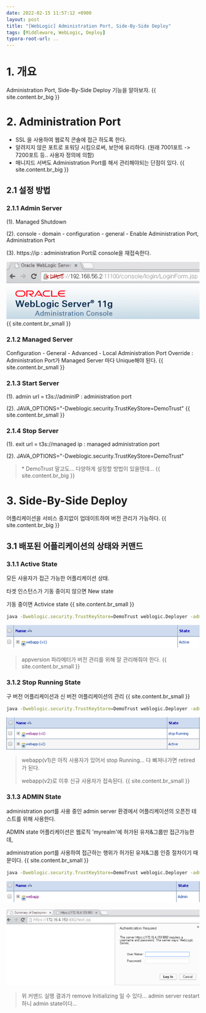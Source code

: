 ```yaml
---
date: 2022-02-15 11:57:12 +0900
layout: post
title: "[WebLogic] Administration Port, Side-By-Side Deploy"
tags: [Middleware, WebLogic, Deploy]
typora-root-url: ..
---
```



# 1. 개요

Administration Port, Side-By-Side Deploy 기능을 알아보자.
{{ site.content.br_big }}
# 2. Administration Port

- SSL 을 사용하여 웹로직 콘솔에 접근 하도록 한다.
- 알려지지 않은 포트로 포워딩 시킴으로써, 보안에 유리하다.
  (원래 7001포트 -> 7200포트 등.. 사용자 정의에 의함)
- 매니지드 서버도 Administration Port를 해서 관리해야되는 단점이 있다.
{{ site.content.br_big }}
## 2.1 설정 방법

### 2.1.1 Admin Server

(1). Managed Shutdown

(2). console - domain - configuration - general - Enable Administration Port, Administration Port

(3). https://ip : administration Port로 console을 재접속한다.

![AdminPort_SideDeploy_1](/../assets/posts/images/01-WebLogic/AdminPort_SideDeploy/AdminPort_SideDeploy_1.png)
{{ site.content.br_small }}
### 2.1.2 Managed Server

Configuration - General - Advanced - Local Administration Port Override : Administration Port가 Managed Server 마다 Unique해야 된다.
{{ site.content.br_small }}
### 2.1.3 Start Server

(1). admin url = t3s://adminIP : administration port

(2). JAVA_OPTIONS="-Dweblogic.security.TrustKeyStore=DemoTrust"
{{ site.content.br_small }}
### 2.1.4 Stop Server

(1). exit url = t3s://managed ip : managed administration port

(2). JAVA_OPTIONS="-Dweblogic.security.TrustKeyStore=DemoTrust"

> \* DemoTrust 말고도... 다양하게 설정할 방법이 있을텐데...
{{ site.content.br_big }}
# 3. Side-By-Side Deploy

어플리케이션을 서비스 중지없이 업데이트하여 버전 관리가 가능하다.
{{ site.content.br_big }}
## 3.1 배포된 어플리케이션의 상태와 커맨드

### 3.1.1 Active State

모든 사용자가 접근 가능한 어플리케이션 상태.

타겟 인스턴스가 기동 중이지 않으면 New state

기동 중이면 Activice state
{{ site.content.br_small }}
```bash
java -Dweblogic.security.TrustKeyStore=DemoTrust weblogic.Deployer -adminurl t3://adminServer_Address -user weblogic -password weblogic1 -deploy -name webapp -source D:\weblogic\WLS1036\domains\dm1036\webapp -targets m1 -appversion v1
```

![AdminPort_SideDeploy_2](/../assets/posts/images/01-WebLogic/AdminPort_SideDeploy/AdminPort_SideDeploy_2.png)

> appversion 파라메터가 버전 관리를 위해 잘 관리해줘야 한다.
{{ site.content.br_small }}
### 3.1.2 Stop Running State

구 버전 어플리케이션과 신 버전 어플리케이션의 관리
{{ site.content.br_small }}
```bash
java -Dweblogic.security.TrustKeyStore=DemoTrust weblogic.Deployer -adminurl t3://adminServer_Address -user weblogic -password weblogic1 -deploy -name webapp -source D:\weblogic\WLS1036\domains\dm1036\webapp -targets m1 -appversion v2
```

![AdminPort_SideDeploy_3](/../assets/posts/images/01-WebLogic/AdminPort_SideDeploy/AdminPort_SideDeploy_3.png)

> webapp(v1)은 아직 사용자가 있어서 stop Running... 다 빠져나가면 retired가 된다.
>
> webapp(v2)로 이후 신규 사용자가 접속된다.
{{ site.content.br_small }}
### 3.1.3 ADMIN State

administration port를 사용 중인 admin server 환경에서 어플리케이션의 오픈전 테스트를 위해 사용한다.

ADMIN state 어플리케이션은 웹로직 'myrealm'에 허가된 유저&그룹만 접근가능한데,

administration port를 사용하여 접근하는 행위가 허가된 유저&그룹 인증 절차이기 때문이다.
{{ site.content.br_small }}
```bash
java -Dweblogic.security.TrustKeyStore=DemoTrust weblogic.Deployer -adminurl t3s://adminServerIP:administrationPORT -user weblogic -password weblogic1 -adminmode -name webapp -deploy -upload -remote D:\weblogic\WLS1036\domains\dm1036\webapp
```

![AdminPort_SideDeploy_4](/../assets/posts/images/01-WebLogic/AdminPort_SideDeploy/AdminPort_SideDeploy_4.png)

![AdminPort_SideDeploy_5](/../assets/posts/images/01-WebLogic/AdminPort_SideDeploy/AdminPort_SideDeploy_5.png)

> 위 커맨드 실행 결과가 remove Initializing 일 수 있다... admin server restart 하니 admin state이다...
